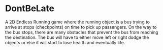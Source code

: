 DontBeLate
==========

A 2D Endless Running game where the running object is a bus trying to arrive at stops  (checkpoints) on time to pick up passengers. 
On the way to the bus stops, there are many obstacles that prevent the bus from reaching the destination. The bus will have to either move left or right dodge the objects or else it will start to lose health and eventually life.
